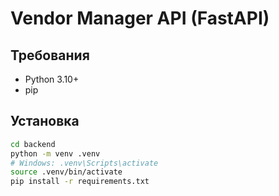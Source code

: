 # Vendor Manager API (FastAPI)

## Требования
- Python 3.10+
- pip

## Установка
```bash
cd backend
python -m venv .venv
# Windows: .venv\Scripts\activate
source .venv/bin/activate
pip install -r requirements.txt
